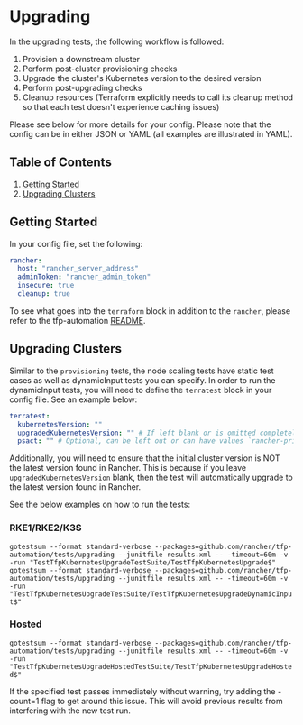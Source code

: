 # Upgrading

In the upgrading tests, the following workflow is followed:

1. Provision a downstream cluster
2. Perform post-cluster provisioning checks
3. Upgrade the cluster's Kubernetes version to the desired version
4. Perform post-upgrading checks
7. Cleanup resources (Terraform explicitly needs to call its cleanup method so that each test doesn't experience caching issues)

Please see below for more details for your config. Please note that the config can be in either JSON or YAML (all examples are illustrated in YAML).

## Table of Contents
1. [Getting Started](#Getting-Started)
2. [Upgrading Clusters](#Upgrading-Clusters)

## Getting Started
In your config file, set the following:
```yaml
rancher:
  host: "rancher_server_address"
  adminToken: "rancher_admin_token"
  insecure: true
  cleanup: true
```

To see what goes into the `terraform` block in addition to the `rancher`, please refer to the tfp-automation [README](../../README.md).

## Upgrading Clusters
Similar to the `provisioning` tests, the node scaling tests have static test cases as well as dynamicInput tests you can specify. In order to run the dynamicInput tests, you will need to define the `terratest` block in your config file. See an example below:

```yaml
terratest:
  kubernetesVersion: ""
  upgradedKubernetesVersion: "" # If left blank or is omitted completely, the latest version in Rancher will be used. This is only for RKE1/RKE2/K3s. Hosted clusters MUST have this filled out.
  psact: "" # Optional, can be left out or can have values `rancher-privileged` or `rancher-restricted`
  ```

Additionally, you will need to ensure that the initial cluster version is NOT the latest version found in Rancher. This is because if you leave `upgradedKubernetesVersion` blank, then the test will automatically upgrade to the latest version found in Rancher.

See the below examples on how to run the tests:

### RKE1/RKE2/K3S

`gotestsum --format standard-verbose --packages=github.com/rancher/tfp-automation/tests/upgrading --junitfile results.xml -- -timeout=60m -v -run "TestTfpKubernetesUpgradeTestSuite/TestTfpKubernetesUpgrade$"` \
`gotestsum --format standard-verbose --packages=github.com/rancher/tfp-automation/tests/upgrading --junitfile results.xml -- -timeout=60m -v -run "TestTfpKubernetesUpgradeTestSuite/TestTfpKubernetesUpgradeDynamicInput$"`

### Hosted

`gotestsum --format standard-verbose --packages=github.com/rancher/tfp-automation/tests/upgrading --junitfile results.xml -- -timeout=60m -v -run "TestTfpKubernetesUpgradeHostedTestSuite/TestTfpKubernetesUpgradeHosted$"`

If the specified test passes immediately without warning, try adding the -count=1 flag to get around this issue. This will avoid previous results from interfering with the new test run.